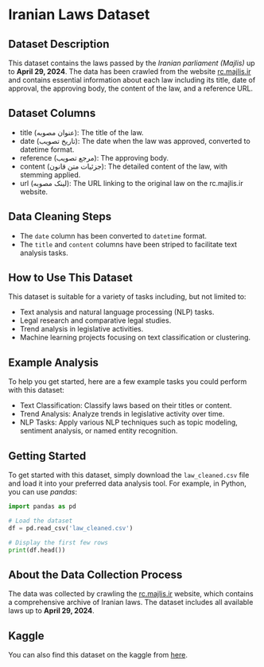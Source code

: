 # Iranian Laws Dataset
## Dataset Description
This dataset contains the laws passed by the _Iranian parliament (Majlis)_ up to **April 29, 2024**. The data has been crawled from the website [rc.majlis.ir](https://rc.majlis.ir/fa/law/) and contains essential information about each law including its title, date of approval, the approving body, the content of the law, and a reference URL.

## Dataset Columns
- title (عنوان مصوبه): The title of the law.
- date (تاریخ تصویب): The date when the law was approved, converted to datetime format.
- reference (مرجع تصویب): The approving body.
- content (جزئیات متن قانون): The detailed content of the law, with stemming applied.
- url (لینک مصوبه): The URL linking to the original law on the rc.majlis.ir website.

## Data Cleaning Steps
- The `date` column has been converted to `datetime` format.
- The `title` and `content` columns have been striped to facilitate text analysis tasks.

## How to Use This Dataset
This dataset is suitable for a variety of tasks including, but not limited to:
- Text analysis and natural language processing (NLP) tasks.
- Legal research and comparative legal studies.
- Trend analysis in legislative activities.
- Machine learning projects focusing on text classification or clustering.

## Example Analysis
To help you get started, here are a few example tasks you could perform with this dataset:
- Text Classification: Classify laws based on their titles or content.
- Trend Analysis: Analyze trends in legislative activity over time.
- NLP Tasks: Apply various NLP techniques such as topic modeling, sentiment analysis, or named entity recognition.

## Getting Started
To get started with this dataset, simply download the `law_cleaned.csv` file and load it into your preferred data analysis tool. For example, in Python, you can use *pandas*:
```python
import pandas as pd

# Load the dataset
df = pd.read_csv('law_cleaned.csv')

# Display the first few rows
print(df.head())
```

## About the Data Collection Process
The data was collected by crawling the [rc.majlis.ir](https://rc.majlis.ir/fa/law/) website, which contains a comprehensive archive of Iranian laws. The dataset includes all available laws up to **April 29, 2024**.

## Kaggle
You can also find this dataset on the kaggle from [here](https://www.kaggle.com/datasets/mrsmde/rc-majlis-ir-laws).
